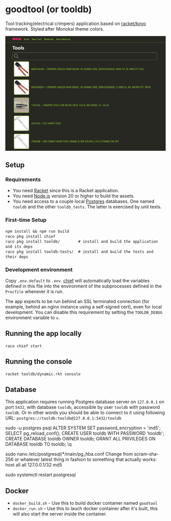 # goodtool (or tooldb)

Tool tracking(electrical crimpers) application based on [racket/koyo](https://docs.racket-lang.org/koyo/index.html) framework. Styled after Monokai theme colors.

![Screnshot](goodtool.JPG)

## Setup

### Requirements

* You need [Racket] since this is a Racket application.
* You need [Node.js] version 20 or higher to build the assets.
* You need access to a couple local [Postgres] databases. One named
  `tooldb` and the other `tooldb_tests`. The latter is
  exercised by unit tests.

### First-time Setup

    npm install && npm run build
    raco pkg install chief
    raco pkg install tooldb/        # install and build the application and its deps
    raco pkg install tooldb-tests/  # install and build the tests and their deps

### Development environment

Copy `.env.default` to `.env`. [chief] will automatically load the
variables defined in this file into the environment of the subprocesses
defined in the `Procfile` whenever it is run.

The app expects to be run behind an SSL terminated connection (for
example, behind an nginx instance using a self-signed cert), even for
local development. You can disable this requirement by setting the
`TOOLDB_DEBUG` environment variable to `x`.

## Running the app locally

    raco chief start

## Running the console

    racket tooldb/dynamic.rkt console


[Postgres]: https://www.postgresql.org/
[Racket]: https://racket-lang.org/
[Node.js]: https://nodejs.org/en/
[argon2]: https://www.argon2.com/
[chief]: https://github.com/Bogdanp/racket-chief

## Database
This application requires running Postgres database server on `127.0.0.1` on port `5432`, with database `tooldb`, accessible by user `tooldb` with password `tooldb`. Or in other words you should be able to connect to it using following URL:
`postgres://tooldb:tooldb@127.0.0.1:5432/tooldb`

sudo -u postgres psql
ALTER SYSTEM SET password_encryption = 'md5';
SELECT pg_reload_conf();
CREATE USER tooldb WITH PASSWORD 'tooldb';
CREATE DATABASE tooldb OWNER tooldb;
GRANT ALL PRIVILEGES ON DATABASE tooldb TO tooldb;
\q


sudo nano /etc/postgresql/*/main/pg_hba.conf
Change from scram-sha-256 or whatever latest thing in fashion to something that actually works:
host    all             all             127.0.0.1/32            md5

sudo systemctl restart postgresql

## Docker
- `docker_build.sh` - Use this to build docker container named `goodtool`
- `docker_run.sh` - Use this to lauch docker container after it's built, this will also start the server inside the container.


